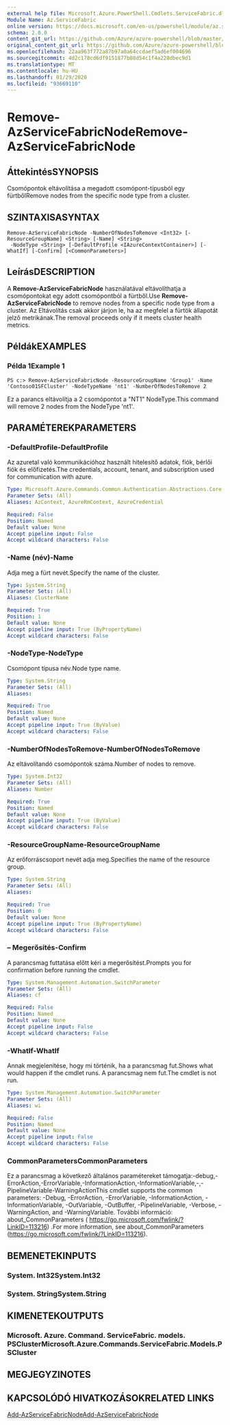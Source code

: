 ```yaml
---
external help file: Microsoft.Azure.PowerShell.Cmdlets.ServiceFabric.dll-Help.xml
Module Name: Az.ServiceFabric
online version: https://docs.microsoft.com/en-us/powershell/module/az.servicefabric/remove-azservicefabricnode
schema: 2.0.0
content_git_url: https://github.com/Azure/azure-powershell/blob/master/src/ServiceFabric/ServiceFabric/help/Remove-AzServiceFabricNode.md
original_content_git_url: https://github.com/Azure/azure-powershell/blob/master/src/ServiceFabric/ServiceFabric/help/Remove-AzServiceFabricNode.md
ms.openlocfilehash: 22aa963f772a87b97a0a64ccdaef5ad6ef004696
ms.sourcegitcommit: 4d2c178cd6df9151877b08d54c1f4a228dbec9d1
ms.translationtype: MT
ms.contentlocale: hu-HU
ms.lasthandoff: 01/29/2020
ms.locfileid: "93669110"
---
```

# <span data-ttu-id="e90c3-101">Remove-AzServiceFabricNode</span><span class="sxs-lookup"><span data-stu-id="e90c3-101">Remove-AzServiceFabricNode</span></span>

## <span data-ttu-id="e90c3-102">Áttekintés</span><span class="sxs-lookup"><span data-stu-id="e90c3-102">SYNOPSIS</span></span>
<span data-ttu-id="e90c3-103">Csomópontok eltávolítása a megadott csomópont-típusból egy fürtből</span><span class="sxs-lookup"><span data-stu-id="e90c3-103">Remove nodes from the specific node type from a cluster.</span></span>

## <span data-ttu-id="e90c3-104">SZINTAXISA</span><span class="sxs-lookup"><span data-stu-id="e90c3-104">SYNTAX</span></span>

```
Remove-AzServiceFabricNode -NumberOfNodesToRemove <Int32> [-ResourceGroupName] <String> [-Name] <String>
 -NodeType <String> [-DefaultProfile <IAzureContextContainer>] [-WhatIf] [-Confirm] [<CommonParameters>]
```

## <span data-ttu-id="e90c3-105">Leírás</span><span class="sxs-lookup"><span data-stu-id="e90c3-105">DESCRIPTION</span></span>
<span data-ttu-id="e90c3-106">A **Remove-AzServiceFabricNode** használatával eltávolíthatja a csomópontokat egy adott csomópontból a fürtből.</span><span class="sxs-lookup"><span data-stu-id="e90c3-106">Use **Remove-AzServiceFabricNode** to remove nodes from a specific node type from a cluster.</span></span> <span data-ttu-id="e90c3-107">Az Eltávolítás csak akkor járjon le, ha az megfelel a fürtök állapotát jelző metrikának.</span><span class="sxs-lookup"><span data-stu-id="e90c3-107">The removal proceeds only if it meets cluster health metrics.</span></span>

## <span data-ttu-id="e90c3-108">Példák</span><span class="sxs-lookup"><span data-stu-id="e90c3-108">EXAMPLES</span></span>

### <span data-ttu-id="e90c3-109">Példa 1</span><span class="sxs-lookup"><span data-stu-id="e90c3-109">Example 1</span></span>
```
PS c:> Remove-AzServiceFabricNode -ResourceGroupName 'Group1' -Name 'Contoso01SFCluster' -NodeTypeName 'nt1' -NumberOfNodesToRemove 2
```

<span data-ttu-id="e90c3-110">Ez a parancs eltávolítja a 2 csomópontot a "NT1" NodeType.</span><span class="sxs-lookup"><span data-stu-id="e90c3-110">This command will remove 2 nodes from the NodeType 'nt1'.</span></span>

## <span data-ttu-id="e90c3-111">PARAMÉTEREK</span><span class="sxs-lookup"><span data-stu-id="e90c3-111">PARAMETERS</span></span>

### <span data-ttu-id="e90c3-112">-DefaultProfile</span><span class="sxs-lookup"><span data-stu-id="e90c3-112">-DefaultProfile</span></span>
<span data-ttu-id="e90c3-113">Az azuretal való kommunikációhoz használt hitelesítő adatok, fiók, bérlői fiók és előfizetés.</span><span class="sxs-lookup"><span data-stu-id="e90c3-113">The credentials, account, tenant, and subscription used for communication with azure.</span></span>

```yaml
Type: Microsoft.Azure.Commands.Common.Authentication.Abstractions.Core.IAzureContextContainer
Parameter Sets: (All)
Aliases: AzContext, AzureRmContext, AzureCredential

Required: False
Position: Named
Default value: None
Accept pipeline input: False
Accept wildcard characters: False
```

### <span data-ttu-id="e90c3-114">-Name (név)</span><span class="sxs-lookup"><span data-stu-id="e90c3-114">-Name</span></span>
<span data-ttu-id="e90c3-115">Adja meg a fürt nevét.</span><span class="sxs-lookup"><span data-stu-id="e90c3-115">Specify the name of the cluster.</span></span>

```yaml
Type: System.String
Parameter Sets: (All)
Aliases: ClusterName

Required: True
Position: 1
Default value: None
Accept pipeline input: True (ByPropertyName)
Accept wildcard characters: False
```

### <span data-ttu-id="e90c3-116">-NodeType</span><span class="sxs-lookup"><span data-stu-id="e90c3-116">-NodeType</span></span>
<span data-ttu-id="e90c3-117">Csomópont típusa név.</span><span class="sxs-lookup"><span data-stu-id="e90c3-117">Node type name.</span></span>

```yaml
Type: System.String
Parameter Sets: (All)
Aliases:

Required: True
Position: Named
Default value: None
Accept pipeline input: True (ByValue)
Accept wildcard characters: False
```

### <span data-ttu-id="e90c3-118">-NumberOfNodesToRemove</span><span class="sxs-lookup"><span data-stu-id="e90c3-118">-NumberOfNodesToRemove</span></span>
<span data-ttu-id="e90c3-119">Az eltávolítandó csomópontok száma.</span><span class="sxs-lookup"><span data-stu-id="e90c3-119">Number of nodes to remove.</span></span>

```yaml
Type: System.Int32
Parameter Sets: (All)
Aliases: Number

Required: True
Position: Named
Default value: None
Accept pipeline input: True (ByValue)
Accept wildcard characters: False
```

### <span data-ttu-id="e90c3-120">-ResourceGroupName</span><span class="sxs-lookup"><span data-stu-id="e90c3-120">-ResourceGroupName</span></span>
<span data-ttu-id="e90c3-121">Az erőforráscsoport nevét adja meg.</span><span class="sxs-lookup"><span data-stu-id="e90c3-121">Specifies the name of the resource group.</span></span>

```yaml
Type: System.String
Parameter Sets: (All)
Aliases:

Required: True
Position: 0
Default value: None
Accept pipeline input: True (ByPropertyName)
Accept wildcard characters: False
```

### <span data-ttu-id="e90c3-122">– Megerősítés</span><span class="sxs-lookup"><span data-stu-id="e90c3-122">-Confirm</span></span>
<span data-ttu-id="e90c3-123">A parancsmag futtatása előtt kéri a megerősítést.</span><span class="sxs-lookup"><span data-stu-id="e90c3-123">Prompts you for confirmation before running the cmdlet.</span></span>

```yaml
Type: System.Management.Automation.SwitchParameter
Parameter Sets: (All)
Aliases: cf

Required: False
Position: Named
Default value: None
Accept pipeline input: False
Accept wildcard characters: False
```

### <span data-ttu-id="e90c3-124">-WhatIf</span><span class="sxs-lookup"><span data-stu-id="e90c3-124">-WhatIf</span></span>
<span data-ttu-id="e90c3-125">Annak megjelenítése, hogy mi történik, ha a parancsmag fut.</span><span class="sxs-lookup"><span data-stu-id="e90c3-125">Shows what would happen if the cmdlet runs.</span></span> <span data-ttu-id="e90c3-126">A parancsmag nem fut.</span><span class="sxs-lookup"><span data-stu-id="e90c3-126">The cmdlet is not run.</span></span>

```yaml
Type: System.Management.Automation.SwitchParameter
Parameter Sets: (All)
Aliases: wi

Required: False
Position: Named
Default value: None
Accept pipeline input: False
Accept wildcard characters: False
```

### <span data-ttu-id="e90c3-127">CommonParameters</span><span class="sxs-lookup"><span data-stu-id="e90c3-127">CommonParameters</span></span>
<span data-ttu-id="e90c3-128">Ez a parancsmag a következő általános paramétereket támogatja:-debug,-ErrorAction,-ErrorVariable,-InformationAction,-InformationVariable,-,-PipelineVariable-WarningAction</span><span class="sxs-lookup"><span data-stu-id="e90c3-128">This cmdlet supports the common parameters: -Debug, -ErrorAction, -ErrorVariable, -InformationAction, -InformationVariable, -OutVariable, -OutBuffer, -PipelineVariable, -Verbose, -WarningAction, and -WarningVariable.</span></span> <span data-ttu-id="e90c3-129">További információ: about_CommonParameters ( https://go.microsoft.com/fwlink/?LinkID=113216) .</span><span class="sxs-lookup"><span data-stu-id="e90c3-129">For more information, see about_CommonParameters (https://go.microsoft.com/fwlink/?LinkID=113216).</span></span>

## <span data-ttu-id="e90c3-130">BEMENETEK</span><span class="sxs-lookup"><span data-stu-id="e90c3-130">INPUTS</span></span>

### <span data-ttu-id="e90c3-131">System. Int32</span><span class="sxs-lookup"><span data-stu-id="e90c3-131">System.Int32</span></span>

### <span data-ttu-id="e90c3-132">System. String</span><span class="sxs-lookup"><span data-stu-id="e90c3-132">System.String</span></span>

## <span data-ttu-id="e90c3-133">KIMENETEK</span><span class="sxs-lookup"><span data-stu-id="e90c3-133">OUTPUTS</span></span>

### <span data-ttu-id="e90c3-134">Microsoft. Azure. Command. ServiceFabric. models. PSCluster</span><span class="sxs-lookup"><span data-stu-id="e90c3-134">Microsoft.Azure.Commands.ServiceFabric.Models.PSCluster</span></span>

## <span data-ttu-id="e90c3-135">MEGJEGYZI</span><span class="sxs-lookup"><span data-stu-id="e90c3-135">NOTES</span></span>

## <span data-ttu-id="e90c3-136">KAPCSOLÓDÓ HIVATKOZÁSOK</span><span class="sxs-lookup"><span data-stu-id="e90c3-136">RELATED LINKS</span></span>

[<span data-ttu-id="e90c3-137">Add-AzServiceFabricNode</span><span class="sxs-lookup"><span data-stu-id="e90c3-137">Add-AzServiceFabricNode</span></span>](./Add-AzServiceFabricNode.md) 
